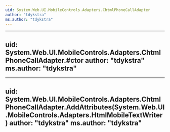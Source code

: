 ```yaml
---
uid: System.Web.UI.MobileControls.Adapters.ChtmlPhoneCallAdapter
author: "tdykstra"
ms.author: "tdykstra"
---
```


---
uid: System.Web.UI.MobileControls.Adapters.ChtmlPhoneCallAdapter.#ctor
author: "tdykstra"
ms.author: "tdykstra"
---

---
uid: System.Web.UI.MobileControls.Adapters.ChtmlPhoneCallAdapter.AddAttributes(System.Web.UI.MobileControls.Adapters.HtmlMobileTextWriter)
author: "tdykstra"
ms.author: "tdykstra"
---
